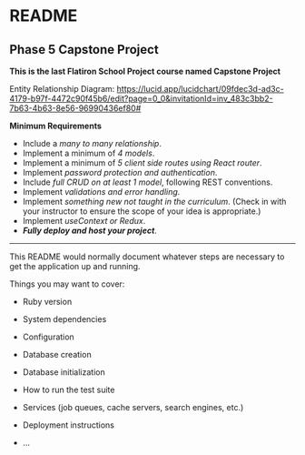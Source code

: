# README

Phase 5 Capstone Project
------------------------

**This is the last Flatiron School Project course named Capstone Project**


Entity Relationship Diagram:
https://lucid.app/lucidchart/09fdec3d-ad3c-4179-b97f-4472c90f45b6/edit?page=0_0&invitationId=inv_483c3bb2-7b63-4b63-8e56-96990436ef80#


**Minimum Requirements**

* Include a _many to many relationship_.
* Implement a minimum of _4 models_.
* Implement a minimum of _5 client side routes using React router_.
* Implement _password protection and authentication_.
* Include _full CRUD on at least 1 model_, following REST conventions.
* Implement _validations and error handling_.
* Implement _something new not taught in the curriculum_. (Check in with your instructor to ensure the scope of your idea is appropriate.)
* Implement _useContext or Redux_.
* **_Fully deploy and host your project_**.



---



This README would normally document whatever steps are necessary to get the
application up and running.

Things you may want to cover:

* Ruby version

* System dependencies

* Configuration

* Database creation

* Database initialization

* How to run the test suite

* Services (job queues, cache servers, search engines, etc.)

* Deployment instructions

* ...
